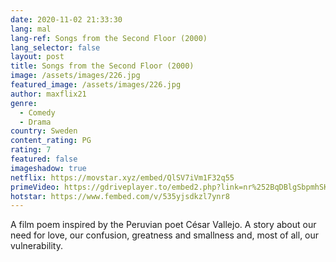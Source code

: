 ```yaml
---
date: 2020-11-02 21:33:30
lang: mal
lang-ref: Songs from the Second Floor (2000)
lang_selector: false
layout: post
title: Songs from the Second Floor (2000)
image: /assets/images/226.jpg
featured_image: /assets/images/226.jpg
author: maxflix21
genre:
  - Comedy
  - Drama
country: Sweden
content_rating: PG
rating: 7
featured: false
imageshadow: true
netflix: https://movstar.xyz/embed/QlSV7iVm1F32q55
primeVideo: https://gdriveplayer.to/embed2.php?link=nr%252BqDBlgSbpmhSKP1nkv%252BQMqE6J5ooWYYCilB2uhNitOZ7qVD3sS3nVHuggq%252FbirqLAH3ImEZgp7wn907q6Vozt4GNZnUXtD1T3VZGGVeyIjZ%252Bk9Jdv3DBvzBUAJRIuXmaTOGKGRIrwbnc9TyAr2oa5i4Ymkq3bw6KKgxW2kCTZuAILJUwGG3QkzZRxWHNE%252BI%253D
hotstar: https://www.fembed.com/v/535yjsdkzl7ynr8
---
```

A film poem inspired by the Peruvian poet César Vallejo. A story about our need for love, our confusion, greatness and smallness and, most of all, our vulnerability.
